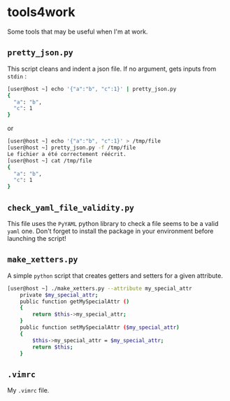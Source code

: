 # tools4work
Some tools that may be useful when I'm at work.

## `pretty_json.py`
This script cleans and indent a json file. If no argument, gets inputs from `stdin` : 

```sh
[user@host ~] echo '{"a":"b", "c":1}' | pretty_json.py
{
  "a": "b",
  "c": 1
}
```
or 
```sh
[user@host ~] echo '{"a":"b", "c":1}' > /tmp/file
[user@host ~] pretty_json.py -f /tmp/file 
Le fichier a été correctement réécrit.
[user@host ~] cat /tmp/file 
{
  "a": "b",
  "c": 1
}
```

## `check_yaml_file_validity.py`
This file uses the `PyYAML` python library to check a file seems to be a valid `yaml` one. Don't forget to install the package in your environment before launching the script!

## `make_xetters.py`
A simple `python` script that creates getters and setters for a given attribute.
```sh
[user@host ~] ./make_xetters.py --attribute my_special_attr
    private $my_special_attr;
    public function getMySpecialAttr ()
    {
        return $this->my_special_attr;
    }
    public function setMySpecialAttr ($my_special_attr)
    {
        $this->my_special_attr = $my_special_attr;
        return $this;
    }

```

## `.vimrc`
My `.vimrc` file.
